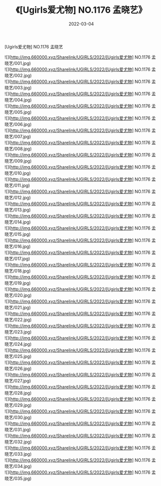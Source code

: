 ﻿---
layout: post
title:  《[Ugirls爱尤物] NO.1176 孟晓艺》
date:   2022-03-04
img: http://img.660000.xyz/Sharelink/UGIRLS/2022/[Ugirls爱尤物] NO.1176 孟晓艺/000.jpg
categories: [美女, 清纯, 唯美]
---

[Ugirls爱尤物] NO.1176 孟晓艺

 ![](http://img.660000.xyz/Sharelink/UGIRLS/2022/[Ugirls爱尤物] NO.1176 孟晓艺/001.jpg) <br>![](http://img.660000.xyz/Sharelink/UGIRLS/2022/[Ugirls爱尤物] NO.1176 孟晓艺/002.jpg) <br>![](http://img.660000.xyz/Sharelink/UGIRLS/2022/[Ugirls爱尤物] NO.1176 孟晓艺/003.jpg) <br>![](http://img.660000.xyz/Sharelink/UGIRLS/2022/[Ugirls爱尤物] NO.1176 孟晓艺/004.jpg) <br>![](http://img.660000.xyz/Sharelink/UGIRLS/2022/[Ugirls爱尤物] NO.1176 孟晓艺/005.jpg) <br>![](http://img.660000.xyz/Sharelink/UGIRLS/2022/[Ugirls爱尤物] NO.1176 孟晓艺/006.jpg) <br>![](http://img.660000.xyz/Sharelink/UGIRLS/2022/[Ugirls爱尤物] NO.1176 孟晓艺/007.jpg) <br>![](http://img.660000.xyz/Sharelink/UGIRLS/2022/[Ugirls爱尤物] NO.1176 孟晓艺/008.jpg) <br>![](http://img.660000.xyz/Sharelink/UGIRLS/2022/[Ugirls爱尤物] NO.1176 孟晓艺/009.jpg) <br>![](http://img.660000.xyz/Sharelink/UGIRLS/2022/[Ugirls爱尤物] NO.1176 孟晓艺/010.jpg) <br>![](http://img.660000.xyz/Sharelink/UGIRLS/2022/[Ugirls爱尤物] NO.1176 孟晓艺/011.jpg) <br>![](http://img.660000.xyz/Sharelink/UGIRLS/2022/[Ugirls爱尤物] NO.1176 孟晓艺/012.jpg) <br>![](http://img.660000.xyz/Sharelink/UGIRLS/2022/[Ugirls爱尤物] NO.1176 孟晓艺/013.jpg) <br>![](http://img.660000.xyz/Sharelink/UGIRLS/2022/[Ugirls爱尤物] NO.1176 孟晓艺/014.jpg) <br>![](http://img.660000.xyz/Sharelink/UGIRLS/2022/[Ugirls爱尤物] NO.1176 孟晓艺/015.jpg) <br>![](http://img.660000.xyz/Sharelink/UGIRLS/2022/[Ugirls爱尤物] NO.1176 孟晓艺/016.jpg) <br>![](http://img.660000.xyz/Sharelink/UGIRLS/2022/[Ugirls爱尤物] NO.1176 孟晓艺/017.jpg) <br>![](http://img.660000.xyz/Sharelink/UGIRLS/2022/[Ugirls爱尤物] NO.1176 孟晓艺/018.jpg) <br>![](http://img.660000.xyz/Sharelink/UGIRLS/2022/[Ugirls爱尤物] NO.1176 孟晓艺/019.jpg) <br>![](http://img.660000.xyz/Sharelink/UGIRLS/2022/[Ugirls爱尤物] NO.1176 孟晓艺/020.jpg) <br>![](http://img.660000.xyz/Sharelink/UGIRLS/2022/[Ugirls爱尤物] NO.1176 孟晓艺/021.jpg) <br>![](http://img.660000.xyz/Sharelink/UGIRLS/2022/[Ugirls爱尤物] NO.1176 孟晓艺/022.jpg) <br>![](http://img.660000.xyz/Sharelink/UGIRLS/2022/[Ugirls爱尤物] NO.1176 孟晓艺/023.jpg) <br>![](http://img.660000.xyz/Sharelink/UGIRLS/2022/[Ugirls爱尤物] NO.1176 孟晓艺/024.jpg) <br>![](http://img.660000.xyz/Sharelink/UGIRLS/2022/[Ugirls爱尤物] NO.1176 孟晓艺/025.jpg) <br>![](http://img.660000.xyz/Sharelink/UGIRLS/2022/[Ugirls爱尤物] NO.1176 孟晓艺/026.jpg) <br>![](http://img.660000.xyz/Sharelink/UGIRLS/2022/[Ugirls爱尤物] NO.1176 孟晓艺/027.jpg) <br>![](http://img.660000.xyz/Sharelink/UGIRLS/2022/[Ugirls爱尤物] NO.1176 孟晓艺/028.jpg) <br>![](http://img.660000.xyz/Sharelink/UGIRLS/2022/[Ugirls爱尤物] NO.1176 孟晓艺/029.jpg) <br>![](http://img.660000.xyz/Sharelink/UGIRLS/2022/[Ugirls爱尤物] NO.1176 孟晓艺/030.jpg) <br>![](http://img.660000.xyz/Sharelink/UGIRLS/2022/[Ugirls爱尤物] NO.1176 孟晓艺/031.jpg) <br>![](http://img.660000.xyz/Sharelink/UGIRLS/2022/[Ugirls爱尤物] NO.1176 孟晓艺/032.jpg) <br>![](http://img.660000.xyz/Sharelink/UGIRLS/2022/[Ugirls爱尤物] NO.1176 孟晓艺/033.jpg) <br>![](http://img.660000.xyz/Sharelink/UGIRLS/2022/[Ugirls爱尤物] NO.1176 孟晓艺/034.jpg) <br>![](http://img.660000.xyz/Sharelink/UGIRLS/2022/[Ugirls爱尤物] NO.1176 孟晓艺/035.jpg) <br>